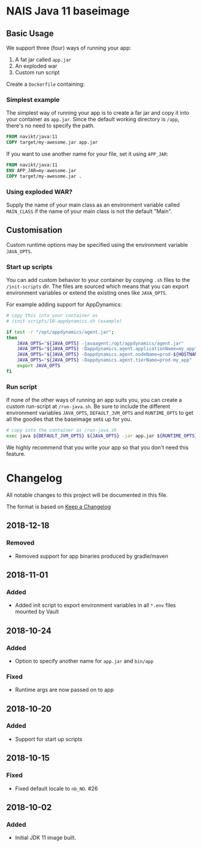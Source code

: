 NAIS Java 11 baseimage
=====================

Basic Usage
---------------------

We support three (four) ways of running your app:

1. A fat jar called `app.jar`
2. An exploded war
3. Custom run script

Create a `Dockerfile` containing:

### Simplest example
The simplest way of running your app is to create a far jar and copy it into your container as `app.jar`.
Since the default working directory is `/app`, there's no need to specify the path.

```Dockerfile
FROM navikt/java:11
COPY target/my-awesome.jar app.jar
```

If you want to use another name for your file, set it using `APP_JAR`:

```Dockerfile
FROM navikt/java:11
ENV APP_JAR=my-awesome.jar
COPY target/my-awesome.jar .
```

### Using exploded WAR?

Supply the name of your main class as an environment variable called
`MAIN_CLASS` if the name of your main class is not the default "Main".

## Customisation

Custom runtime options may be specified using the environment variable `JAVA_OPTS`.

### Start up scripts

You can add custom behavior to your container by copying `.sh` files
to the `/init-scripts` dir. The files are sourced which means that
you can export environment variables or extend the existing ones like `JAVA_OPTS`.

For example adding support for AppDynamics:

```bash
# copy this into your container as
# /init-scripts/10-appdynamics.sh (example)

if test -r "/opt/appdynamics/agent.jar";
then
    JAVA_OPTS="${JAVA_OPTS} -javaagent:/opt/appdynamics/agent.jar"
    JAVA_OPTS="${JAVA_OPTS} -Dappdynamics.agent.applicationName=my_app"
    JAVA_OPTS="${JAVA_OPTS} -Dappdynamics.agent.nodeName=prod-${HOSTNAME}"
    JAVA_OPTS="${JAVA_OPTS} -Dappdynamics.agent.tierName=prod-my_app"
    export JAVA_OPTS
fi
```
### Run script

If none of the other ways of running an app suits you, you can create a custom run-script
at `/run-java.sh`. Be sure to include the different environment variables
`JAVA_OPTS`, `DEFAULT_JVM_OPTS` and `RUNTIME_OPTS` to get all the goodies 
that the baseimage sets up for you.

```bash
# copy into the container as /run-java.sh
exec java ${DEFAULT_JVM_OPTS} ${JAVA_OPTS} -jar app.jar ${RUNTIME_OPTS} $@
```

We highly recommend that you write your app so that you don't need this feature.

# Changelog
All notable changes to this project will be documented in this file.

The format is based on [Keep a Changelog](http://keepachangelog.com/en/1.0.0/)

## 2018-12-18

### Removed
- Removed support for app binaries produced by gradle/maven

## 2018-11-01

### Added
- Added init script to export environment variables in all `*.env` files mounted by Vault

## 2018-10-24

### Added
- Option to specify another name for `app.jar` and `bin/app`

### Fixed
- Runtime args are now passed on to app 

## 2018-10-20

### Added
- Support for start up scripts

## 2018-10-15
### Fixed
- Fixed default locale to `nb_NO`. #26

## 2018-10-02
### Added
- Initial JDK 11 image built.
